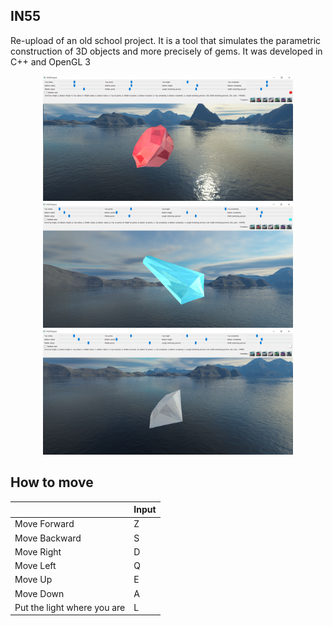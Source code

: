 ## IN55
Re-upload of an old school project.
It is a tool that simulates the parametric construction of 3D objects and more precisely of gems. It was developed in C++ and OpenGL 3

<p align="center">
<img src="https://github.com/ElGussy/IN55/blob/main/Example/example1.png" width="400" height="200"><img src="https://github.com/ElGussy/IN55/blob/main/Example/example2.png" width="400" height="200">
<img src="https://github.com/ElGussy/IN55/blob/main/Example/example3.png" width="400" height="200">
</p>

## How to move

|                           |           **Input**           |
|---------------------------|-------------------------------|
|       Move Forward        |               Z               |
|       Move Backward       |               S               |
|       Move Right          |               D               |
|       Move Left           |               Q               |
|       Move Up             |               E               |
|       Move Down           |               A               |
|Put the light where you are|               L               |
